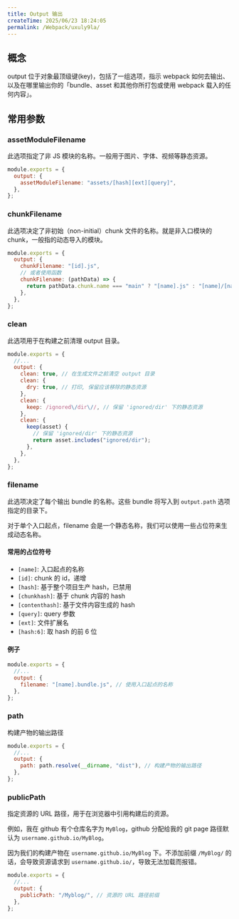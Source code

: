 ```yaml
---
title: Output 输出
createTime: 2025/06/23 18:24:05
permalink: /Webpack/uxuly9la/
---
```


## 概念

output 位于对象最顶级键(key)，包括了一组选项，指示 webpack 如何去输出、以及在哪里输出你的「bundle、asset 和其他你所打包或使用 webpack 载入的任何内容」。

## 常用参数

### assetModuleFilename

此选项指定了非 JS 模块的名称。一般用于图片、字体、视频等静态资源。

```js
module.exports = {
  output: {
    assetModuleFilename: "assets/[hash][ext][query]",
  },
};
```

### chunkFilename

此选项决定了非初始（non-initial）chunk 文件的名称。就是非入口模块的 chunk，一般指的动态导入的模块。

```js
module.exports = {
  output: {
    chunkFilename: "[id].js",
    // 或者使用函数
    chunkFilename: (pathData) => {
      return pathData.chunk.name === "main" ? "[name].js" : "[name]/[name].js";
    },
  },
};
```

### clean

此选项用于在构建之前清理 output 目录。

```js
module.exports = {
  //...
  output: {
    clean: true, // 在生成文件之前清空 output 目录
    clean: {
      dry: true, // 打印, 保留应该移除的静态资源
    },
    clean: {
      keep: /ignored\/dir\//, // 保留 'ignored/dir' 下的静态资源
    },
    clean: {
      keep(asset) {
        // 保留 'ignored/dir' 下的静态资源
        return asset.includes("ignored/dir");
      },
    },
  },
};
```

### filename

此选项决定了每个输出 bundle 的名称。这些 bundle 将写入到 `output.path` 选项指定的目录下。

对于单个入口起点，filename 会是一个静态名称，我们可以使用一些占位符来生成动态名称。

#### 常用的占位符号

- `[name]`: 入口起点的名称
- `[id]`: chunk 的 id，递增
- `[hash]`: 基于整个项目生产 hash，已禁用
- `[chunkhash]`: 基于 chunk 内容的 hash
- `[contenthash]`: 基于文件内容生成的 hash
- `[query]`: query 参数
- `[ext]`: 文件扩展名
- `[hash:6]`: 取 hash 的前 6 位

#### 例子

```js
module.exports = {
  //...
  output: {
    filename: "[name].bundle.js", // 使用入口起点的名称
  },
};
```

### path

构建产物的输出路径

```js
module.exports = {
  //...
  output: {
    path: path.resolve(__dirname, "dist"), // 构建产物的输出路径
  },
};
```

### publicPath

指定资源的 URL 路径，用于在浏览器中引用构建后的资源。

例如，我在 github 有个仓库名字为 `MyBlog`，github 分配给我的 git page 路径默认为 `username.github.io/MyBlog`。

因为我们的构建产物在 `username.github.io/MyBlog` 下。不添加前缀 `/MyBlog/` 的话，会导致资源请求到 `username.github.io/`，导致无法加载而报错。

```js
module.exports = {
  //...
  output: {
    publicPath: "/Myblog/", // 资源的 URL 路径前缀
  },
};
```
